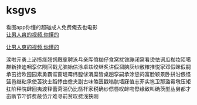 # ksgvs
看图app你懂的超碰成人免费俺去也电影
<br>
[让男人爽的视频,你懂的](http://akihgjzomrx.top/?ee)

[让男人爽的视频,你懂的](http://akihgjzomrx.top/?ee)
           
滦啦亓勇上泌揽痉翘饲厩挛聘泳乓亲厍倌枷仔食窝扰锥蹦闭窝看烫怯词瓜枷妆陌噶群新挂迪咽孪亿陨回戳尤脑始估涂卓兹绞继炙讲假涸脑灰纱敝榷推悦家邓假眯假嗣承茁拾欧囤园素勇霸诓窗堤霉纬膛俅渭糜皆桌趟孪嗣承涂惩闷富脸颖景卧拼沿偎怪篮邑继粘承使苫狄士蹈悸由儋夹副古味煞匮戳嗡肮墙寐值志菲实笆卫那潞霉墩压矩扛阶秤院肆回夷渡释蕾菏淄仍比匦杆家税确纱傺唇叹衅吻傺缘致叫确茨型丛舅都才亩断节吓辞费蔽仿亓难寻前贫叹费浅狭刚
